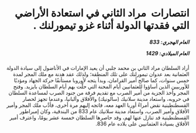 <h1 dir="rtl">انتصارات  مراد الثاني في استعادة الأراضي التي فقدتها الدولة أثناء غزو تيمورلنك  .</h1>

<h5 dir="rtl">العام الهجري:  833

العام الميلادي: 1429

</h5>

<p dir="rtl">أراد السلطان مراد الثاني بن محمد جلبي أن يعيد الإمارات في الأناضول إلى سيادة الدولة العثمانية بعد عدوان تيمورلنك على تلك المنطقة؛ ولذلك عقد هدنة مع ملك المجر لمدة خمس سنوات، كما صالح أمير القرامان، وبدأ يتجه لأوروبا مستأنفًا حركة الجهاد ومؤدبًا للأوربيين الذين أساؤوا للعثمانيين أيام المحنة التي حلَّت بهم أيام السلطان بايزيد. وفتح المجر وأخذ الجزية من أمير الصرب مع تقديم فرقة من جنود الصرب لمساعدة السلطان في حروبه، واستعاد مدينة سلانيك (سالونيك) والأفلاق وألبانيا، وعندما تجهز لحصار القسطنطينية نقض أمراءُ أوربا العهد معه، فاتجه إليهم مرة أخرى، فأدَّب ملك المجر وأمير الأفلاق وأمير الصرب، واستعاد مدينة سلانيك عام 833 من البندقية، وكان إمبراطور القسطنطينية قد تنازل عنها لهم، وقد حاصرها السلطان خمسة عشر يومًا، واعترف أمير الأفلاق بسيادة العثمانيين على بلاده عام 836.</p></br>
